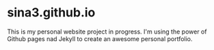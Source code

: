 # sina3.github.io

This is my personal website project in progress. I'm using the power of Github pages nad Jekyll to create an awesome personal portfolio.
